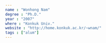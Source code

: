 ```yaml
---
name : "Wonhong Nam"
degree : "Ph.D."
year : "2007"
where : "Konkuk Univ."
website : "http://home.konkuk.ac.kr/~wnam/"
tags : ["alum"]
---
```

